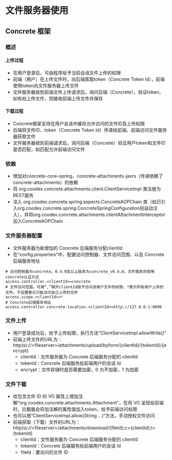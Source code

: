# 文件服务器使用

## Concrete 框架

### 概述

#### 上传过程

- 在用户登录后，可由程序给予当前会话文件上传的权限
- 前端（用户）在上传文件时，向后端索取token（Concrete Token Id），前端使用token向文件服务器上传文件
- 文件服务器收到前端文件上传请求后，询问后端（Concrete），验证token，如有权上传文件，则接收前端上传文件并保存

#### 下载过程

- Concrete框架支持在用户会话中缓存允许访问的文件ID及上传权限
- 后端将文件ID、token（Concrete Token Id）传递给前端，前端访问文件服务器获取文件
- 文件服务器收到前端请求后，询问后端（Concrete）验证用户token和文件ID是否匹配，如匹配允许前端访问文件

### 依赖

- 增加对concrete-core-spring、concrete-attachments-jaxrs（传递依赖了concrete-attachments）的依赖
- 将 org.coodex.concrete.attachments.client.ClientServiceImpl 类注册为REST服务
- 注入 org.coodex.concrete.spring.aspects.ConcreteAOPChain 类（如已引入org.coodex.concrete.spring.ConcreteSpringConfiguration则自动注入），并将org.coodex.concrete.attachments.clientAttachmentInterceptor加入ConcreteAOPChain

### 文件服务器配置

- 文件服务器为新增加的 Concrete 后端服务分配clientId
- 在“config.properties"中，配置访问控制器、文件访问范围、以及 Concrete 后端服务地址

```properties
# 访问控制器为concrete，0.4.0及以上版本为concrete_v0.4.0，文件服务将使用concrete认证方式
access.controller.<clientId>=concrete
# 文件访问范围，可用“,”隔开clientId授予访问该用户文件的权限，*表示所有用户上传的文件，不设置表示只能访问自己上传的文件
access.scope.<clientId>=*
# Concrete后端服务地址
access.controller.concrete.location.<clientId>=http://127.0.0.1:8090
```

### 文件上传

- 用户登录成功后，给予上传权限，执行方法“ClientServiceImpl.allowWrite()”
- 前端上传文件的URL为：http(s)://\<fileserver\>/attachments/upload/byform/{clientId}/{tokenId}/{encrypt}
  - clientId：文件服务器为 Concrete 后端服务分配的 clientId
  - tokenId：Concrete 后端服务给前端用户的会话 Id
  - encrypt：文件存储时是否需要加密，0 为不加密，1 为加密

### 文件下载

- 给包含文件 ID 的 VO 属性上增加注解“org.coodex.concrete.attachments.Attachment”，在将 VO 呈现给前端时，拦截器会将加注解的属性值加入token，给予前端访问权限
- 也可以用“ClientServiceImpl.allow(String ...)“方法，手动授权文件访问
- 前端获取（下载）文件的URL为：http(s)://\<fileserver\>/attachments/download/{fileId};c={clientId};t={tokenId}
  - clientId：文件服务器为 Concrete 后端服务分配的 clientId
  - tokenId：Concrete 后端服务给前端用户的会话 Id
  - fileId：要访问的文件 ID
